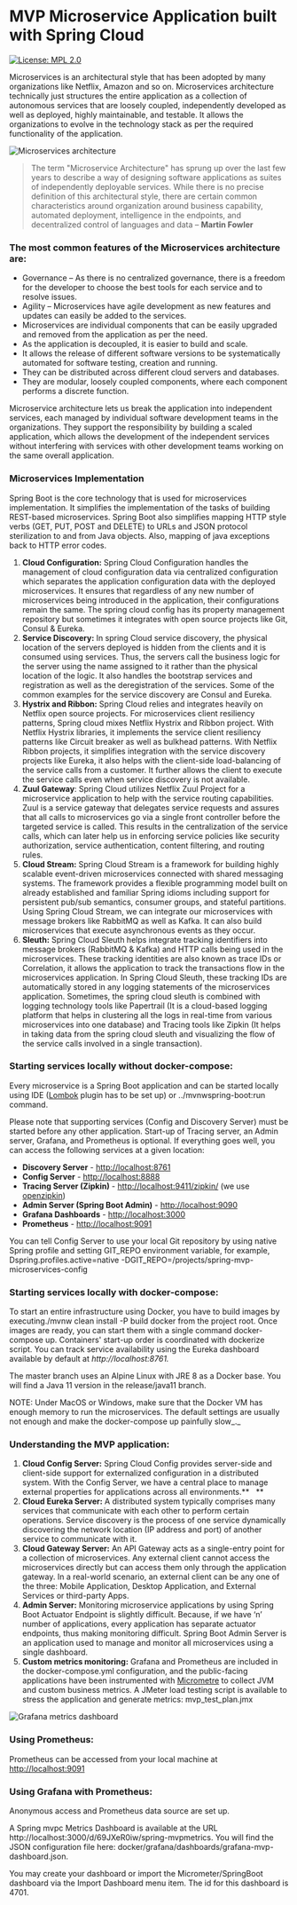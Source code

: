 
# MVP Microservice Application built with Spring Cloud
[![License: MPL 2.0](https://img.shields.io/badge/License-MPL%202.0-brightgreen.svg)](https://opensource.org/licenses/MPL-2.0)

Microservices is an architectural style that has been adopted by many organizations like Netflix, Amazon and so on. Microservices architecture technically just structures the entire application as a collection of autonomous services that are loosely coupled, independently developed as well as deployed, highly maintainable, and testable. It allows the organizations to evolve in the technology stack as per the required functionality of the application.



![Microservices architecture](docs/microservices-architecture-diagram.jpg)



> The term "Microservice Architecture" has sprung up over the last few years to describe a way of designing software applications as suites of independently deployable services. While there is no precise definition of this architectural style, there are certain common characteristics around organization around business capability, automated deployment, intelligence in the endpoints, and decentralized control of languages and data – **Martin Fowler**


### The most common features of the Microservices architecture are:

*   Governance – As there is no centralized governance, there is a freedom for the developer to choose the best tools for each service and to resolve issues. 
*   Agility – Microservices have agile development as new features and updates can easily be added to the services. 
*   Microservices are individual components that can be easily upgraded and removed from the application as per the need. 
*   As the application is decoupled, it is easier to build and scale. 
*   It allows the release of different software versions to be systematically automated for software testing, creation and running. 
*   They can be distributed across different cloud servers and databases. 
*   They are modular, loosely coupled components, where each component performs a discrete function. 

Microservice architecture lets us break the application into independent services, each managed by individual software development teams in the organizations. They support the responsibility by building a scaled application, which allows the development of the independent services without interfering with services with other development teams working on the same overall application. 

### Microservices Implementation

Spring Boot is the core technology that is used for microservices implementation. It simplifies the implementation of the tasks of building REST-based microservices. Spring Boot also simplifies mapping HTTP style verbs (GET, PUT, POST and DELETE) to URLs and JSON protocol sterilization to and from Java objects. Also, mapping of java exceptions back to HTTP error codes. 



1. **Cloud Configuration:** Spring Cloud Configuration handles the management of cloud configuration data via centralized configuration which separates the application configuration data with the deployed microservices. It ensures that regardless of any new number of microservices being introduced in the application, their configurations remain the same. The spring cloud config has its property management repository but sometimes it integrates with open source projects like Git, Consul & Eureka. 
2. **Service Discovery:** In spring Cloud service discovery, the physical location of the servers deployed is hidden from the clients and it is consumed using services. Thus, the servers call the business logic for the server using the name assigned to it rather than the physical location of the logic. It also handles the bootstrap services and registration as well as the deregistration of the services. Some of the common examples for the service discovery are Consul and Eureka.
3. **Hystrix and Ribbon:** Spring Cloud relies and integrates heavily on Netflix open source projects. For microservices client resiliency patterns, Spring cloud mixes Netflix Hystrix and Ribbon project. With Netflix Hystrix libraries, it implements the service client resiliency patterns like Circuit breaker as well as bulkhead patterns. With Netflix Ribbon projects, it simplifies integration with the service discovery projects like Eureka, it also helps with the client-side load-balancing of the service calls from a customer. It further allows the client to execute the service calls even when service discovery is not available. 
4. **Zuul Gateway**: Spring Cloud utilizes Netflix Zuul Project for a microservice application to help with the service routing capabilities. Zuul is a service gateway that delegates service requests and assures that all calls to microservices go via a single front controller before the targeted service is called. This results in the centralization of the service calls, which can later help us in enforcing service policies like security authorization, service authentication, content filtering, and routing rules. 
5. **Cloud Stream:** Spring Cloud Stream is a framework for building highly scalable event-driven microservices connected with shared messaging systems. The framework provides a flexible programming model built on already established and familiar Spring idioms including support for persistent pub/sub semantics, consumer groups, and stateful partitions. Using Spring Cloud Stream, we can integrate our microservices with message brokers like RabbitMQ as well as Kafka. It can also build microservices that execute asynchronous events as they occur. 
6. **Sleuth:** Spring Cloud Sleuth helps integrate tracking identifiers into message brokers (RabbitMQ & Kafka) and HTTP calls being used in the microservices. These tracking identities are also known as trace IDs or Correlation, it allows the application to track the transactions flow in the microservices application. In Spring Cloud Sleuth, these tracking IDs are automatically stored in any logging statements of the microservices application. Sometimes, the spring cloud sleuth is combined with logging technology tools like Papertrail (It is a cloud-based logging platform that helps in clustering all the logs in real-time from various microservices into one database) and Tracing tools like Zipkin (It helps in taking data from the spring cloud sleuth and visualizing the flow of the service calls involved in a single transaction).

### Starting services locally without docker-compose:

Every microservice is a Spring Boot application and can be started locally using IDE ([Lombok](https://projectlombok.org/) plugin has to be set up) or ../mvnwspring-boot:run command. 

Please note that supporting services (Config and Discovery Server) must be started before any other application. Start-up of Tracing server, an Admin server, Grafana, and Prometheus is optional. If everything goes well, you can access the following services at a given location:



*   **Discovery Server** - [http://localhost:8761](http://localhost:8761/)
*   **Config Server** - [http://localhost:8888](http://localhost:8888/)
*   **Tracing Server (Zipkin)** - [http://localhost:9411/zipkin/](http://localhost:9411/zipkin/) (we use [openzipkin](https://github.com/openzipkin/zipkin/tree/master/zipkin-server))
*   **Admin Server (Spring Boot Admin)** - [http://localhost:9090](http://localhost:9090/)
*   **Grafana Dashboards** - [http://localhost:3000](http://localhost:3000/)
*   **Prometheus** - [http://localhost:9091](http://localhost:9091/)

You can tell Config Server to use your local Git repository by using native Spring profile and setting GIT_REPO environment variable, for example, Dspring.profiles.active=native -DGIT_REPO=/projects/spring-mvp-microservices-config

### Starting services locally with docker-compose:

To start an entire infrastructure using Docker, you have to build images by executing./mvnw clean install -P build docker from the project root. Once images are ready, you can start them with a single command docker-compose up. Containers' start-up order is coordinated with dockerize script. You can track service availability using the Eureka dashboard available by default at _http://localhost:8761._

The master branch uses an Alpine Linux with JRE 8 as a Docker base. You will find a Java 11 version in the release/java11 branch.

NOTE: Under MacOS or Windows, make sure that the Docker VM has enough memory to run the microservices. The default settings are usually not enough and make the docker-compose up painfully slow_._

### Understanding the MVP application:



1. **Cloud Config Server:** Spring Cloud Config provides server-side and client-side support for externalized configuration in a distributed system. With the Config Server, we have a central place to manage external properties for applications across all environments.**   **
2. **Cloud Eureka Server:** A distributed system typically comprises many services that communicate with each other to perform certain operations. Service discovery is the process of one service dynamically discovering the network location (IP address and port) of another service to communicate with it.
3. **Cloud Gateway Server:** An API Gateway acts as a single-entry point for a collection of microservices. Any external client cannot access the microservices directly but can access them only through the application gateway. In a real-world scenario, an external client can be any one of the three: Mobile Application, Desktop Application, and External Services or third-party Apps. 
4. **Admin Server:** Monitoring microservice applications by using Spring Boot Actuator Endpoint is slightly difficult. Because, if we have ‘n’ number of applications, every application has separate actuator endpoints, thus making monitoring difficult. Spring Boot Admin Server is an application used to manage and monitor all microservices using a single dashboard.
5. **Custom metrics monitoring:** Grafana and Prometheus are included in the docker-compose.yml configuration, and the public-facing applications have been instrumented with [Micrometre](https://micrometer.io/) to collect JVM and custom business metrics. A JMeter load testing script is available to stress the application and generate metrics: mvp_test_plan.jmx

![Grafana metrics dashboard](docs/grafana-custom-metrics-dashboard.png)


### Using Prometheus:

Prometheus can be accessed from your local machine at [http://localhost:9091](http://localhost:9091/)

### Using Grafana with Prometheus:

Anonymous access and Prometheus data source are set up. 

A Spring mvpc Metrics Dashboard is available at the URL http://localhost:3000/d/69JXeR0iw/spring-mvpmetrics. You will find the JSON configuration file here: docker/grafana/dashboards/grafana-mvp-dashboard.json.

You may create your dashboard or import the Micrometer/SpringBoot dashboard via the Import Dashboard menu item. The id for this dashboard is 4701.
